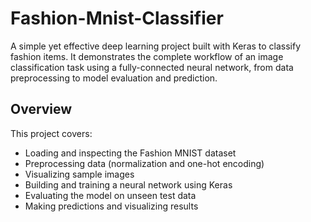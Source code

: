 # Fashion-Mnist-Classifier

A simple yet effective deep learning project built with Keras to classify fashion items. It demonstrates the complete workflow of an image classification task using a fully-connected neural network, from data preprocessing to model evaluation and prediction.

## Overview

This project covers:

- Loading and inspecting the Fashion MNIST dataset
- Preprocessing data (normalization and one-hot encoding)
- Visualizing sample images
- Building and training a neural network using Keras
- Evaluating the model on unseen test data
- Making predictions and visualizing results
